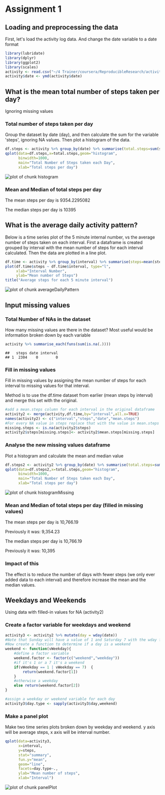 Assignment 1
========================================================
## Loading and preprocessing the data

First, let's load the activity log data. And change the date variable to a date format

```r
library(lubridate)
library(dplyr)
library(ggplot2)
library(scales)
activity <- read.csv("~/4 Trainer/coursera/ReproducibleResearch/activity.csv")
activity$date <- ymd(activity$date)
```
## What is the mean total number of steps taken per day?
Ignoring missing values

### Total number of steps taken per day
Group the dataset by date (day), and then calculate the sum for the variable 'steps', ignoring NA values. Then plot a histogram of the data.


```r
df.steps <- activity %>% group_by(date) %>% summarise(total.steps=sum(steps,na.rm=TRUE))
qplot(data=df.steps,x=total.steps,geom="histogram",
      binwidth=1000,
      main="Total Number of Steps taken each Day",
      xlab="Total steps per day")
```

![plot of chunk histogram](figure/histogram-1.png) 

### Mean and Median of total steps per day
The mean steps per day is 9354.2295082

The median steps per day is 10395

## What is the average daily activity pattern?
Below is a time series plot of the 5 minute internal number, vs the average number of steps taken on each interval. First a dataframe is created grouped by interval with the mean number of steps for each interval calculated. Then the data are plotted in a line plot.


```r
df.time <- activity %>% group_by(interval) %>% summarise(steps=mean(steps,na.rm=TRUE))
plot(df.time$steps ~ df.time$interval, type="l",
     xlab="Interval Number",
     ylab="Mean number of Steps")
title("Average steps for each 5 minute interval")
```

![plot of chunk averageDailyPattern](figure/averageDailyPattern-1.png) 

## Input missing values

### Total Number of NAs in the dataset
How many missing values are there in the dataset? Most useful would be information broken down by each variable


```r
activity %>% summarise_each(funs(sum(is.na(.))))
```

```
##   steps date interval
## 1  2304    0        0
```

### Fill in missing values

Fill in missing values by assigning the mean number of steps for each interval to missing values for that interval.

Method is to use the df.time dataset from earlier (mean steps by interval) and merge this set with the original.


```r
#add a mean.steps column for each interval in the original dataframe
activity2 <- merge(activity,df.time,by="interval",all.x=TRUE)
names(activity2) <- c("interval","steps","date","mean.steps")
#For every NA value in steps replace that with the value in mean.steps from the df.time dataframe
missing.steps <- is.na(activity2$steps)
activity2$steps[missing.steps]<- activity2$mean.steps[missing.steps]
```

### Analyse the new missing values dataframe
Plot a histogram and calculate the mean and median value


```r
df.steps2 <- activity2 %>% group_by(date) %>% summarise(total.steps=sum(steps,na.rm=TRUE))
qplot(data=df.steps2,x=total.steps,geom="histogram",
      binwidth=1000,
      main="Total Number of Steps taken each Day",
      xlab="Total steps per day")
```

![plot of chunk histogramMissing](figure/histogramMissing-1.png) 

### Mean and Median of total steps per day (filled in missing values)
The mean steps per day is 10,766.19

Previously it was: 9,354.23

The median steps per day is 10,766.19

Previously it was: 10,395

### Impact of this
The effect is to reduce the number of days with fewer steps (we only ever added data to each interval) and therefore increase the mean and the median values.

## Weekdays and Weekends

Using data with filled-in values for NA (activity2)

### Create a factor variable for weekdays and weekend


```r
activity3 <- activity2 %>% mutate(day = wday(date))
#Note that Sunday will have a value of 1 and Saturday 7 with the wday function
#Now create a function to determine if a day is a weekend 
weekend <- function(vWeekday){
    #define a factor variable
    weekend.factor <- factor(c("weekend","weekday"))
    #if it's 1 or a 7 it's a weekend
    if(vWeekday == 1 | vWeekday == 7)  {
        return(weekend.factor[1])
    }
    #otherwise a weekday
    else return(weekend.factor[2])
}

#assign a weekday or weekend variable for each day
activity3$day.type <- sapply(activity3$day,weekend)
```

### Make a panel plot

Make two time series plots broken down by weekday and weekend. y axis will be average steps, x axis will be interval number.

```r
qplot(data=activity3,
      x=interval,
      y=steps,
      stat="summary",
      fun.y="mean",
      geom="line",
      facets=day.type~.,
      ylab="Mean number of steps",
      xlab="Interval")
```

![plot of chunk panelPlot](figure/panelPlot-1.png) 
